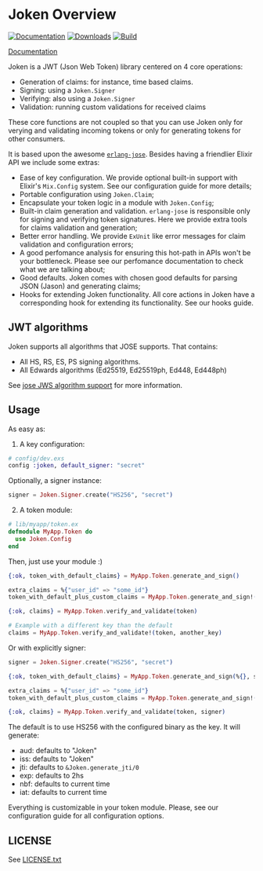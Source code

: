 # Joken Overview

[![Documentation](https://img.shields.io/badge/docs-hexpm-blue.svg)](http://hexdocs.pm/joken/) [![Downloads](https://img.shields.io/hexpm/dt/joken.svg)](https://hex.pm/packages/joken) [![Build](https://travis-ci.org/bryanjos/joken.svg?branch=master)](https://travis-ci.org/bryanjos/joken)

[Documentation](http://hexdocs.pm/joken/)

Joken is a JWT (Json Web Token) library centered on 4 core operations:
  - Generation of claims: for instance, time based claims.
  - Signing: using a `Joken.Signer`
  - Verifying: also using a `Joken.Signer`
  - Validation: running custom validations for received claims
  
These core functions are not coupled so that you can use Joken only for verying and validating incoming tokens or only for generating tokens for other consumers.

It is based upon the awesome [`erlang-jose`](https://github.com/potatosalad/erlang-jose/). Besides having a friendlier Elixir API we include some extras:

  - Ease of key configuration. We provide optional built-in support with Elixir's `Mix.Config` system. See our configuration guide for more details;
  - Portable configuration using `Joken.Claim`;
  - Encapsulate your token logic in a module with `Joken.Config`;
  - Built-in claim generation and validation. `erlang-jose` is responsible only for signing and verifying token signatures. Here we provide extra tools for claims validation and generation;
  - Better error handling. We provide `ExUnit` like error messages for claim validation and configuration errors;
  - A good perfomance analysis for ensuring this hot-path in APIs won't be your bottleneck. Please see our perfomance documentation to check what we are talking about;
  - Good defaults. Joken comes with chosen good defaults for parsing JSON (Jason) and generating claims;
  - Hooks for extending Joken functionality. All core actions in Joken have a corresponding hook for extending its functionality. See our hooks guide.
  
## JWT algorithms

Joken supports all algorithms that JOSE supports. That contains:

  - All HS, RS, ES, PS signing algorithms.
  - All Edwards algorithms (Ed25519, Ed25519ph, Ed448, Ed448ph)
  
See [jose JWS algorithm support](https://github.com/potatosalad/erlang-jose#json-web-signature-jws-rfc-7515) for more information.

## Usage

As easy as:

1. A key configuration:

``` elixir
# config/dev.exs 
config :joken, default_signer: "secret"
```

Optionally, a signer instance: 

``` elixir
signer = Joken.Signer.create("HS256", "secret")
```

2. A token module:

``` elixir
# lib/myapp/token.ex
defmodule MyApp.Token do
  use Joken.Config
end
```

Then, just use your module :)

``` elixir
{:ok, token_with_default_claims} = MyApp.Token.generate_and_sign()

extra_claims = %{"user_id" => "some_id"}
token_with_default_plus_custom_claims = MyApp.Token.generate_and_sign!(extra_claims)

{:ok, claims} = MyApp.Token.verify_and_validate(token)

# Example with a different key than the default
claims = MyApp.Token.verify_and_validate!(token, another_key)
```

Or with explicitly signer:

``` elixir
signer = Joken.Signer.create("HS256", "secret")

{:ok, token_with_default_claims} = MyApp.Token.generate_and_sign(%{}, signer)

extra_claims = %{"user_id" => "some_id"}
token_with_default_plus_custom_claims = MyApp.Token.generate_and_sign!(extra_claims, signer)

{:ok, claims} = MyApp.Token.verify_and_validate(token, signer)
```

The default is to use HS256 with the configured binary as the key. It will generate:

- aud: defaults to "Joken"
- iss: defaults to "Joken"
- jti: defaults to `&Joken.generate_jti/0`
- exp: defaults to 2hs
- nbf: defaults to current time
- iat: defaults to current time

Everything is customizable in your token module. Please, see our configuration guide for all configuration options.

## LICENSE

See [LICENSE.txt](https://github.com/bryanjos/joken/blob/master/LICENSE.txt)


